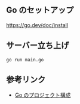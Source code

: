 ## Go のセットアップ

https://go.dev/doc/install

## サーバー立ち上げ

```
go run main.go
```

## 参考リンク

- [Go のプロジェクト構成](https://zenn.dev/nobonobo/articles/4fb018a24f9ee9)
